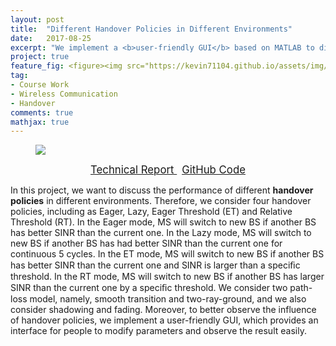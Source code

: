 ```yaml
---
layout: post
title:  "Different Handover Policies in Different Environments"
date:   2017-08-25
excerpt: "We implement a <b>user-friendly GUI</b> based on MATLAB to discuss the performances of four possible handover policy under different environment."
project: true
feature_fig: <figure><img src="https://kevin71104.github.io/assets/img/WMC_Handover/GUI.JPG"></figure>
tag:
- Course Work
- Wireless Communication
- Handover
comments: true
mathjax: true
---
```


<figure><img src="https://kevin71104.github.io/assets/img/WMC_Handover/GUI.JPG"></figure>

<center>
	<a href="https://kevin71104.github.io/assets/document/WMC_Handover.pdf" target="_blank" class="btn btn-danger">
		<span style="font-size: 120%;">
			Technical Report
		</span>
	</a>
	&nbsp;
	<a href="https://github.com/kevin71104/WMC/tree/master/WMC%20FINAL" class="btn btn-success">
		<span style="font-size: 120%;">
			GitHub Code
		</span>
	</a>
</center>

In this project, we want to discuss the performance of different **handover policies** in different environments.
Therefore, we consider four handover policies, including as Eager, Lazy, Eager Threshold (ET) and Relative Threshold (RT). 
In the Eager mode, MS will switch to new BS if another BS has better SINR than the current one. 
In the Lazy mode, MS will switch to new BS if another BS has had better SINR than the current one for continuous 5 cycles. 
In the ET mode, MS will switch to new BS if another BS has better SINR than the current one and SINR is larger than a speciﬁc threshold. 
In the RT mode, MS will switch to new BS if another BS has larger SINR than the current one by a speciﬁc threshold.
We consider two path-loss model, namely,  smooth transition and two-ray-ground, and we also consider shadowing and fading.
Moreover, to better observe the influence of handover policies, we implement a user-friendly GUI, 
which provides an interface for people to modify parameters and observe the result easily.